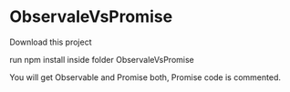 # ObservaleVsPromise

Download this project

run npm install inside folder ObservaleVsPromise

You will get  Observable and Promise both, Promise code is commented.
